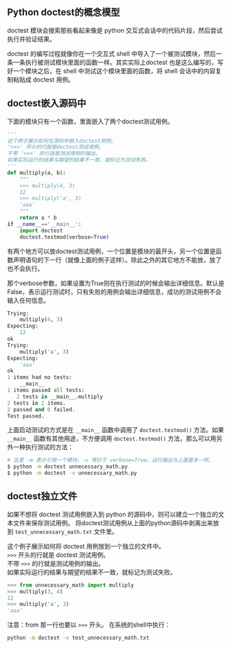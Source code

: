 ## Python doctest的概念模型

doctest 模块会搜索那些看起来像是 python 交互式会话中的代码片段，然后尝试执行并验证结果。

doctest 的编写过程就像你在一个交互式 shell 中导入了一个被测试模块，然后一条一条执行被测试模块里面的函数一样。其实实际上doctest 也是这么编写的，写好一个模块之后，在 shell 中测试这个模块里面的函数，将 shell 会话中的内容复制粘贴成 doctest 用例。

## doctest嵌入源码中

下面的模块只有一个函数，里面嵌入了两个doctest测试用例。

```python
'''
这个例子展示如何在源码中嵌入doctest用例。
'>>>' 开头的行就是doctest测试用例。
不带 '>>>' 的行就是测试用例的输出。
如果实际运行的结果与期望的结果不一致，就标记为测试失败。
'''
def multiply(a, b):
    """
    >>> multiply(4, 3)
    12
    >>> multiply('a', 3)
    'aaa'
    """
    return a * b
if __name__=='__main__':
	import doctest
	doctest.testmod(verbose=True)
```

有两个地方可以放doctest测试用例，一个位置是模块的最开头，另一个位置是函数声明语句的下一行（就像上面的例子这样）。除此之外的其它地方不能放，放了也不会执行。

那个verbose参数，如果设置为True则在执行测试的时候会输出详细信息。默认是False，表示运行测试时，只有失败的用例会输出详细信息，成功的测试用例不会输入任何信息。

```python
Trying:
    multiply(4, 3)
Expecting:
    12
ok
Trying:
    multiply('a', 3)
Expecting:
    'aaa'
ok
1 items had no tests:
    __main__
1 items passed all tests:
   2 tests in __main__.multiply
2 tests in 2 items.
2 passed and 0 failed.
Test passed.
```

上面启动测试的方式是在 `__main__` 函数中调用了 `doctest.testmod()` 方法。如果 `__main__` 函数有其他用途，不方便调用 `doctest.testmod()` 方法，那么可以用另外一种执行测试的方法：

```sh
# 这里 -m 表示引用一个模块，-v 等价于 verbose=True。运行输出与上面基本一样。
$ python -m doctest unnecessary_math.py 
$ python -m doctest -v unnecessary_math.py
```


## doctest独立文件

如果不想将 doctest 测试用例嵌入到 python 的源码中，则可以建立一个独立的文本文件来保存测试用例。
将doctest测试用例从上面的python源码中剥离出来放到 `test_unnecessary_math.txt` 文件里。

这个例子展示如何将 doctest 用例放到一个独立的文件中。  
`>>>` 开头的行就是 doctest 测试用例。  
不带 `>>>` 的行就是测试用例的输出。  
如果实际运行的结果与期望的结果不一致，就标记为测试失败。 

```python
>>> from unnecessary_math import multiply
>>> multiply(3, 4)
12
>>> multiply('a', 3)
'aaa'
```

注意：from 那一行也要以 `>>>` 开头。
在系统的shell中执行：

```sh
python -m doctest -v test_unnecessary_math.txt
```
